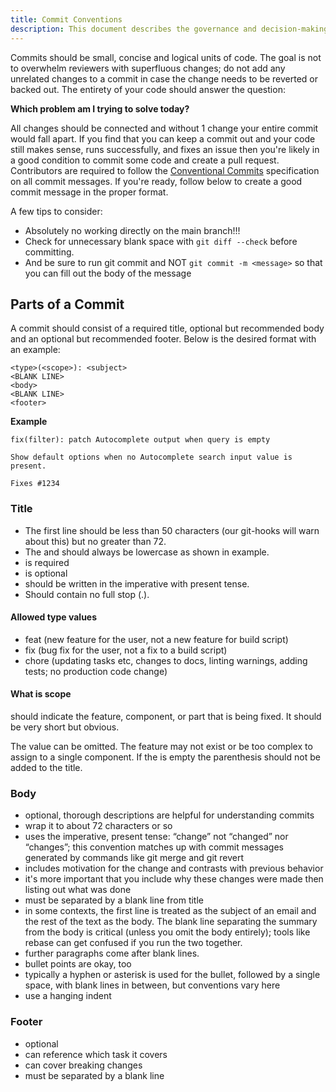 ```yaml
---
title: Commit Conventions
description: This document describes the governance and decision-making process for the @theholocron organization.
---
```


Commits should be small, concise and logical units of code. The goal is not to overwhelm reviewers with superfluous changes; do not add any unrelated changes to a commit in case the change needs to be reverted or backed out. The entirety of your code should answer the question:

**Which problem am I trying to solve today?**

All changes should be connected and without 1 change your entire commit would fall apart. If you find that you can keep a commit out and your code still makes sense, runs successfully, and fixes an issue then you're likely in a good condition to commit some code and create a pull request. Contributors are required to follow the [Conventional Commits](https://www.conventionalcommits.org/en/v1.0.0/) specification on all commit messages. If you're ready, follow below to create a good commit message in the proper format.

A few tips to consider:

-   Absolutely no working directly on the main branch!!!
-   Check for unnecessary blank space with `git diff --check` before committing.
-   And be sure to run git commit and NOT `git commit -m <message>` so that you can fill out the body of the message

## Parts of a Commit

A commit should consist of a required title, optional but recommended body and an optional but recommended footer. Below is the desired format with an example:

```
<type>(<scope>): <subject>
<BLANK LINE>
<body>
<BLANK LINE>
<footer>
```

**Example**

```
fix(filter): patch Autocomplete output when query is empty

Show default options when no Autocomplete search input value is present.

Fixes #1234
```

### Title

-   The first line should be less than 50 characters (our git-hooks will warn about this) but no greater than 72.
-   The <type> and <scope> should always be lowercase as shown in example.
-   <type> is required
-   <scope> is optional
-   <subject> should be written in the imperative with present tense.
-   Should contain no full stop (.).

#### Allowed type values

-   feat (new feature for the user, not a new feature for build script)
-   fix (bug fix for the user, not a fix to a build script)
-   chore (updating tasks etc, changes to docs, linting warnings, adding tests; no production code change)

#### What is scope

<scope> should indicate the feature, component, or part that is being fixed. It should be very short but obvious.

The <scope> value can be omitted. The feature may not exist or be too complex to assign to a single component. If the <scope> is empty the parenthesis should not be added to the title.

### Body

-   optional, thorough descriptions are helpful for understanding commits
-   wrap it to about 72 characters or so
-   uses the imperative, present tense: “change” not “changed” nor “changes”; this convention matches up with commit messages generated by commands like git merge and git revert
-   includes motivation for the change and contrasts with previous behavior
-   it's more important that you include why these changes were made then listing out what was done
-   must be separated by a blank line from title
-   in some contexts, the first line is treated as the subject of an email and the rest of the text as the body. The blank line separating the summary from the body is critical (unless you omit the body entirely); tools like rebase can get confused if you run the two together.
-   further paragraphs come after blank lines.
-   bullet points are okay, too
-   typically a hyphen or asterisk is used for the bullet, followed by a single space, with blank lines in between, but conventions vary here
-   use a hanging indent

### Footer

-   optional
-   can reference which task it covers
-   can cover breaking changes
-   must be separated by a blank line
